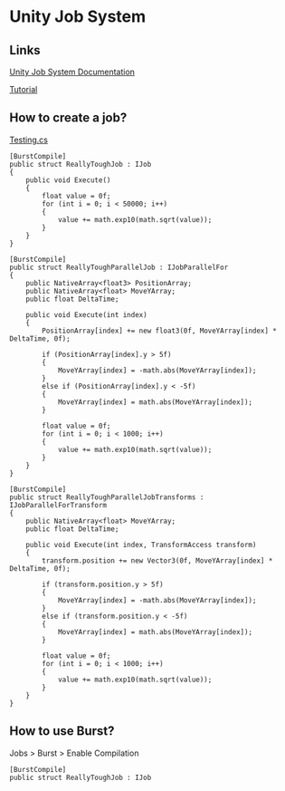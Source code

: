 # Unity Job System

## Links
[Unity Job System Documentation](https://docs.unity3d.com/Manual/job-system.html)

[Tutorial](https://www.youtube.com/watch?v=C56bbgtPr_w)

## How to create a job?
[Testing.cs](https://github.com/gabrieljacintho/unity-job-system/blob/47beb9463b4f14416fc559b5b29867dd65025520/Assets/Scripts/Testing.cs)
```
[BurstCompile]
public struct ReallyToughJob : IJob
{
    public void Execute()
    {
        float value = 0f;
        for (int i = 0; i < 50000; i++)
        {
            value += math.exp10(math.sqrt(value));
        }
    }
}
```
```
[BurstCompile]
public struct ReallyToughParallelJob : IJobParallelFor
{
    public NativeArray<float3> PositionArray;
    public NativeArray<float> MoveYArray;
    public float DeltaTime;

    public void Execute(int index)
    {
        PositionArray[index] += new float3(0f, MoveYArray[index] * DeltaTime, 0f);

        if (PositionArray[index].y > 5f)
        {
            MoveYArray[index] = -math.abs(MoveYArray[index]);
        }
        else if (PositionArray[index].y < -5f)
        {
            MoveYArray[index] = math.abs(MoveYArray[index]);
        }

        float value = 0f;
        for (int i = 0; i < 1000; i++)
        {
            value += math.exp10(math.sqrt(value));
        }
    }
}
```
```
[BurstCompile]
public struct ReallyToughParallelJobTransforms : IJobParallelForTransform
{
    public NativeArray<float> MoveYArray;
    public float DeltaTime;

    public void Execute(int index, TransformAccess transform)
    {
        transform.position += new Vector3(0f, MoveYArray[index] * DeltaTime, 0f);

        if (transform.position.y > 5f)
        {
            MoveYArray[index] = -math.abs(MoveYArray[index]);
        }
        else if (transform.position.y < -5f)
        {
            MoveYArray[index] = math.abs(MoveYArray[index]);
        }

        float value = 0f;
        for (int i = 0; i < 1000; i++)
        {
            value += math.exp10(math.sqrt(value));
        }
    }
}
```

## How to use Burst?
Jobs > Burst > Enable Compilation
```
[BurstCompile]
public struct ReallyToughJob : IJob
```
